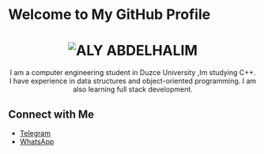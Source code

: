 # Welcome to My GitHub Profile

<div align="center">
  <h1>
    <img src="https://readme-typing-svg.herokuapp.com?font=Arial&weight=900&size=40&duration=3000&pause=1000&color=000000&center=true&vCenter=true&width=500&height=60&lines=ALY+ABDELHALIM" alt="ALY ABDELHALIM">
  </h1>
</div>

<div align="center">
  <p>
    I am a computer engineering student in Duzce University ,Im studying C++. I have experience in data structures and object-oriented programming. I am also learning full stack development.
  </p>
</div>

## Connect with Me

- [Telegram](https://t.me/alyabdelhalim)
- [WhatsApp](https://wa.me/905527797598?text=Hello,%20I%20need%20your%20help%20in...)
